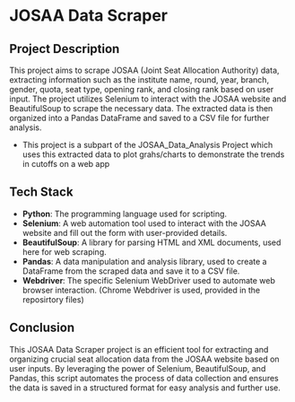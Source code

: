 # JOSAA Data Scraper

## Project Description

This project aims to scrape JOSAA (Joint Seat Allocation Authority) data, extracting information such as the institute name, round, year, branch, gender, quota, seat type, opening rank, and closing rank based on user input. The project utilizes Selenium to interact with the JOSAA website and BeautifulSoup to scrape the necessary data. The extracted data is then organized into a Pandas DataFrame and saved to a CSV file for further analysis.
- This project is a subpart of the JOSAA_Data_Analysis Project which uses this extracted data to plot grahs/charts to demonstrate the trends in cutoffs on a web app

## Tech Stack

- **Python**: The programming language used for scripting.
- **Selenium**: A web automation tool used to interact with the JOSAA website and fill out the form with user-provided details.
- **BeautifulSoup**: A library for parsing HTML and XML documents, used here for web scraping.
- **Pandas**: A data manipulation and analysis library, used to create a DataFrame from the scraped data and save it to a CSV file.
- **Webdriver**: The specific Selenium WebDriver used to automate web browser interaction. (Chrome Webdriver is used, provided in the reposirtory files)

## Conclusion

This JOSAA Data Scraper project is an efficient tool for extracting and organizing crucial seat allocation data from the JOSAA website based on user inputs. By leveraging the power of Selenium, BeautifulSoup, and Pandas, this script automates the process of data collection and ensures the data is saved in a structured format for easy analysis and further use.

